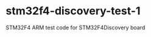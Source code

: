 stm32f4-discovery-test-1
========================

STM32F4 ARM test code for STM32F4Discovery board
